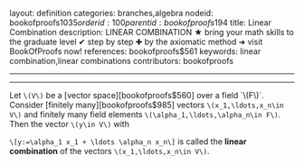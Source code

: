 layout: definition
categories: branches,algebra
nodeid: bookofproofs$1035
orderid: 100
parentid: bookofproofs$194
title: Linear Combination
description: LINEAR COMBINATION ★ bring your math skills to the graduate level ✔ step by step ✚ by the axiomatic method ➜ visit BookOfProofs now!
references: bookofproofs$561
keywords: linear combination,linear combinations
contributors: bookofproofs

---


---

Let `\(V\)` be a [vector space][bookofproofs$560] over a field `\(F\)`. Consider [finitely many][bookofproofs$985] vectors `\(x_1,\ldots,x_n\in V\)` and finitely many field elements `\(\alpha_1,\ldots,\alpha_n\in F\)`. Then the vector `\(y\in V\)` with

`\[y:=\alpha_1 x_1 + \ldots \alpha_n x_n\]`
is called the **linear combination** of the vectors  `\(x_1,\ldots,x_n\in V\)`.
